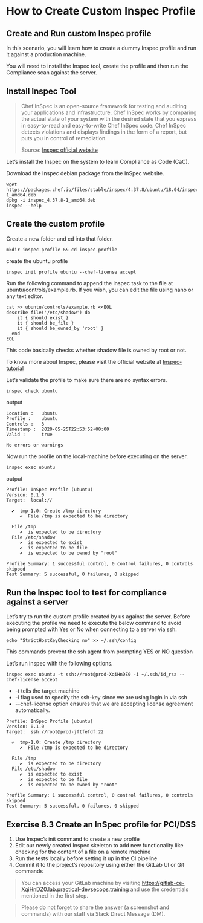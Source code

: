 How to Create Custom Inspec Profile
========================================================

Create and Run custom Inspec profile
-----------

In this scenario, you will learn how to create a dummy Inspec profile and run it against a production machine.

You will need to install the Inspec tool, create the profile and then run the Compliance scan against the server.

Install Inspec Tool
----------

> Chef InSpec is an open-source framework for testing and auditing your applications and infrastructure. Chef InSpec works by comparing the actual state of your system with the desired state that you express in easy-to-read and easy-to-write Chef InSpec code. Chef InSpec detects violations and displays findings in the form of a report, but puts you in control of remediation.
>
> Source: [Inspec official website](https://www.inspec.io/docs)

Let’s install the Inspec on the system to learn Compliance as Code (CaC).

Download the Inspec debian package from the InSpec website.

```
wget https://packages.chef.io/files/stable/inspec/4.37.8/ubuntu/18.04/inspec_4.37.8-1_amd64.deb
dpkg -i inspec_4.37.8-1_amd64.deb
inspec --help
```

Create the custom profile
----------

Create a new folder and cd into that folder.

```
mkdir inspec-profile && cd inspec-profile
```
create the ubuntu profile
```
inspec init profile ubuntu --chef-license accept
```

Run the following command to append the inspec task to the file at ubuntu/controls/example.rb. If you wish, you can edit the file using nano or any text editor.

```
cat >> ubuntu/controls/example.rb <<EOL
describe file('/etc/shadow') do
    it { should exist }
    it { should be_file }
    it { should be_owned_by 'root' }
  end
EOL
```

This code basically checks whether shadow file is owned by root or not.

To know more about Inspec, please visit the official website at [Inspec-tutorial](https://www.inspec.io/tutorials)

Let’s validate the profile to make sure there are no syntax errors.

```
inspec check ubuntu
```
output
```
Location :   ubuntu
Profile :    ubuntu
Controls :   3
Timestamp :  2020-05-25T22:53:52+00:00
Valid :      true

No errors or warnings
```

Now run the profile on the local-machine before executing on the server.

```
inspec exec ubuntu
```
output
```
Profile: InSpec Profile (ubuntu)
Version: 0.1.0
Target:  local://

  ✔  tmp-1.0: Create /tmp directory
     ✔  File /tmp is expected to be directory

  File /tmp
     ✔  is expected to be directory
  File /etc/shadow
     ✔  is expected to exist
     ✔  is expected to be file
     ✔  is expected to be owned by "root"

Profile Summary: 1 successful control, 0 control failures, 0 controls skipped
Test Summary: 5 successful, 0 failures, 0 skipped
```

Run the Inspec tool to test for compliance against a server
----------

Let’s try to run the custom profile created by us against the server. Before executing the profile we need to execute the below command to avoid being prompted with Yes or No when connecting to a server via ssh.

```
echo "StrictHostKeyChecking no" >> ~/.ssh/config
```

This commands prevent the ssh agent from prompting YES or NO question

Let’s run inspec with the following options.

```
inspec exec ubuntu -t ssh://root@prod-XqiHnDZ0 -i ~/.ssh/id_rsa --chef-license accept
```

- -t tells the target machine
- -i flag used to specify the ssh-key since we are using login in via ssh
- --chef-license option ensures that we are accepting license agreement automatically.

```
Profile: InSpec Profile (ubuntu)
Version: 0.1.0
Target:  ssh://root@prod-jftfefdf:22

  ✔  tmp-1.0: Create /tmp directory
     ✔  File /tmp is expected to be directory

  File /tmp
     ✔  is expected to be directory
  File /etc/shadow
     ✔  is expected to exist
     ✔  is expected to be file
     ✔  is expected to be owned by "root"

Profile Summary: 1 successful control, 0 control failures, 0 controls skipped
Test Summary: 5 successful, 0 failures, 0 skipped
```

Exercise 8.3 Create an InSpec profile for PCI/DSS
--------

1. Use Inspec’s init command to create a new profile
2. Edit our newly created Inspec skeleton to add new functionality like checking for the content of a file on a remote machine
3. Run the tests locally before setting it up in the CI pipeline
4. Commit it to the project’s repository using either the GitLab UI or Git commands

> You can access your GitLab machine by visiting https://gitlab-ce-XqiHnDZ0.lab.practical-devsecops.training and use the credentials mentioned in the first step.

> Please do not forget to share the answer (a screenshot and commands) with our staff via Slack Direct Message (DM).
